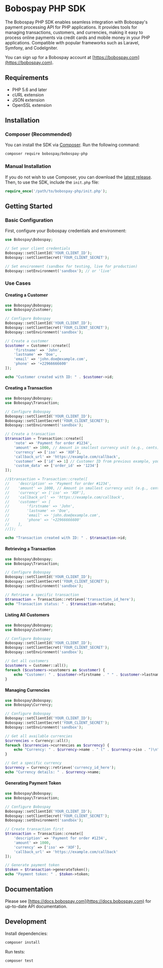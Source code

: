 # Bobospay PHP SDK

The Bobospay PHP SDK enables seamless integration with Bobospay's payment processing API for PHP applications. It provides tools for managing transactions, customers, and currencies, making it easy to process online payments via credit cards and mobile money in your PHP applications. Compatible with popular frameworks such as Laravel, Symfony, and CodeIgniter.

You can sign up for a Bobospay account at [https://bobospay.com](https://bobospay.com).

## Requirements

- PHP 5.6 and later
- cURL extension
- JSON extension  
- OpenSSL extension

## Installation

### Composer (Recommended)

You can install the SDK via [Composer](http://getcomposer.org/). Run the following command:

```bash
composer require bobospay/bobospay-php
```

### Manual Installation

If you do not wish to use Composer, you can download the [latest release](https://github.com/bobospay/bobospay-php/releases). Then, to use the SDK, include the `init.php` file:

```php
require_once('/path/to/bobospay-php/init.php');
```

## Getting Started

### Basic Configuration

First, configure your Bobospay credentials and environment:

```php
use Bobospay\Bobospay;

// Set your client credentials
Bobospay::setClientId('YOUR_CLIENT_ID');
Bobospay::setClientSecret('YOUR_CLIENT_SECRET');

// Set environment (sandbox for testing, live for production)
Bobospay::setEnvironment('sandbox'); // or 'live'
```

### Use Cases

#### Creating a Customer

```php
use Bobospay\Bobospay;
use Bobospay\Customer;

// Configure Bobospay
Bobospay::setClientId('YOUR_CLIENT_ID');
Bobospay::setClientSecret('YOUR_CLIENT_SECRET');
Bobospay::setEnvironment('sandbox');

// Create a customer
$customer = Customer::create([
    'firstname' => 'John',
    'lastname' => 'Doe',
    'email' => 'john.doe@example.com',
    'phone' => '+22966666600'
]);

echo "Customer created with ID: " . $customer->id;
```

#### Creating a Transaction

```php
use Bobospay\Bobospay;
use Bobospay\Transaction;

// Configure Bobospay
Bobospay::setClientId('YOUR_CLIENT_ID');
Bobospay::setClientSecret('YOUR_CLIENT_SECRET');
Bobospay::setEnvironment('sandbox');

// Create a transaction
$transaction = Transaction::create([
    'note' => 'Payment for order #1234',
    'amount' => 1000, // Amount in smallest currency unit (e.g., cents)
    'currency' => ['iso' => 'XOF'],
    'callback_url' => 'https://example.com/callback',
    'customer' => ['id' => 1] // Customer ID from previous example, you use email, or provide all customer details
    'custom_data' => ['order_id' => '1234']
]);

//$transaction = Transaction::create([
//    'description' => 'Payment for order #1234',
//    'amount' => 1000, // Amount in smallest currency unit (e.g., cents)
//    'currency' => ['iso' => 'XOF'],
//    'callback_url' => 'https://example.com/callback',
//    'customer' => [
//        'firstname' => 'John',
//        'lastname' => 'Doe',
//        'email' => 'john.doe@example.com',
//        'phone' => '+22966666600'
//    ],
//]);

echo "Transaction created with ID: " . $transaction->id;
```

#### Retrieving a Transaction

```php
use Bobospay\Bobospay;
use Bobospay\Transaction;

// Configure Bobospay
Bobospay::setClientId('YOUR_CLIENT_ID');
Bobospay::setClientSecret('YOUR_CLIENT_SECRET');
Bobospay::setEnvironment('sandbox');

// Retrieve a specific transaction
$transaction = Transaction::retrieve('transaction_id_here');
echo "Transaction status: " . $transaction->status;
```

#### Listing All Customers

```php
use Bobospay\Bobospay;
use Bobospay\Customer;

// Configure Bobospay
Bobospay::setClientId('YOUR_CLIENT_ID');
Bobospay::setClientSecret('YOUR_CLIENT_SECRET');
Bobospay::setEnvironment('sandbox');

// Get all customers
$customers = Customer::all();
foreach ($customers->customers as $customer) {
    echo "Customer: " . $customer->firstname . " " . $customer->lastname . "\n";
}
```

#### Managing Currencies

```php
use Bobospay\Bobospay;
use Bobospay\Currency;

// Configure Bobospay
Bobospay::setClientId('YOUR_CLIENT_ID');
Bobospay::setClientSecret('YOUR_CLIENT_SECRET');
Bobospay::setEnvironment('sandbox');

// Get all available currencies
$currencies = Currency::all();
foreach ($currencies->currencies as $currency) {
    echo "Currency: " . $currency->name . " (" . $currency->iso . ")\n";
}

// Get a specific currency
$currency = Currency::retrieve('currency_id_here');
echo "Currency details: " . $currency->name;
```

#### Generating Payment Token

```php
use Bobospay\Bobospay;
use Bobospay\Transaction;

// Configure Bobospay
Bobospay::setClientId('YOUR_CLIENT_ID');
Bobospay::setClientSecret('YOUR_CLIENT_SECRET');
Bobospay::setEnvironment('sandbox');

// Create transaction first
$transaction = Transaction::create([
    'description' => 'Payment for order #1234',
    'amount' => 1000,
    'currency' => ['iso' => 'XOF'],
    'callback_url' => 'https://example.com/callback'
]);

// Generate payment token
$token = $transaction->generateToken();
echo "Payment token: " . $token->token;
```

## Documentation

Please see [https://docs.bobospay.com](https://docs.bobospay.com) for up-to-date API documentation.

## Development

Install dependencies:

```bash
composer install
```

Run tests:

```bash
composer test
```